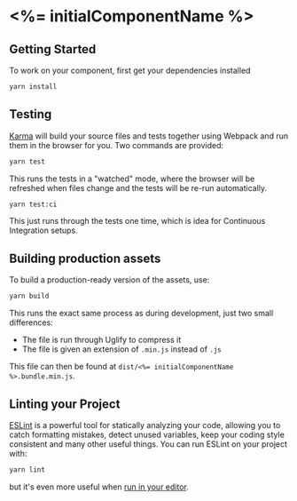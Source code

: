 # <%= initialComponentName %>

## Getting Started

To work on your component, first get your dependencies installed

```bash
yarn install
```

## Testing

[Karma][karma] will build your source files and tests together using Webpack and run them in the browser for you. Two commands are provided:

```bash
yarn test
```

This runs the tests in a "watched" mode, where the browser will be refreshed when files change and the tests will be re-run automatically.

```bash
yarn test:ci
```

This just runs through the tests one time, which is idea for Continuous Integration setups.


## Building production assets

To build a production-ready version of the assets, use:

```bash
yarn build
```

This runs the exact same process as during development, just two small differences:

- The file is run through Uglify to compress it
- The file is given an extension of `.min.js` instead of `.js`

This file can then be found at `dist/<%= initialComponentName %>.bundle.min.js`.

## Linting your Project

[ESLint][eslint] is a powerful tool for statically analyzing your code, allowing you to catch formatting mistakes, detect unused variables, keep your coding style consistent and many other useful things. You can run ESLint on your project with:

```bash
yarn lint
```

but it's even more useful when [run in your editor][eslint-integrations].

[eslint]: http://eslint.org/
[eslint-integrations]: http://eslint.org/docs/user-guide/integrations
[karma]: http://karma-runner.github.io/
